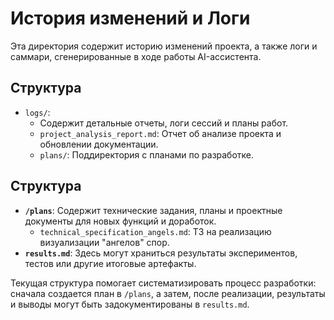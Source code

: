 # История изменений и Логи

Эта директория содержит историю изменений проекта, а также логи и саммари, сгенерированные в ходе работы AI-ассистента.

## Структура

-   `logs/`:
    -   Содержит детальные отчеты, логи сессий и планы работ.
    -   `project_analysis_report.md`: Отчет об анализе проекта и обновлении документации.
    -   `plans/`: Поддиректория с планами по разработке.

## Структура

-   **`/plans`**: Содержит технические задания, планы и проектные документы для новых функций и доработок.
    -   `technical_specification_angels.md`: ТЗ на реализацию визуализации "ангелов" спор.
-   **`results.md`**: Здесь могут храниться результаты экспериментов, тестов или другие итоговые артефакты.

Текущая структура помогает систематизировать процесс разработки: сначала создается план в `/plans`, а затем, после реализации, результаты и выводы могут быть задокументированы в `results.md`. 